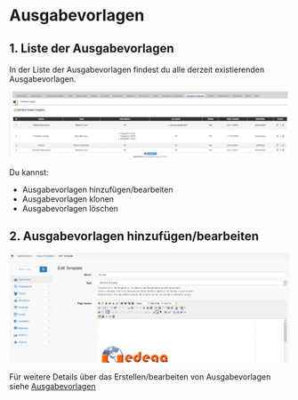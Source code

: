 # Ausgabevorlagen

## 1. Liste der Ausgabevorlagen

In der Liste der Ausgabevorlagen findest du alle derzeit existierenden Ausgabevorlagen.

![Liste der Ausgabevorlagen](../../.gitbook/assets/admin_outtemplates.png)

Du kannst:

* Ausgabevorlagen hinzufügen/bearbeiten
* Ausgabevorlagen klonen
* Ausgabevorlagen löschen

## 2. Ausgabevorlagen hinzufügen/bearbeiten

![Ausgabevorlagen hinzuf&#xFC;gen/bearbeiten](../../.gitbook/assets/templates_out_1.png)

Für weitere Details über das Erstellen/bearbeiten von Ausgabevorlagen siehe [Ausgabevorlagen](../the-user-side/templates.md)

